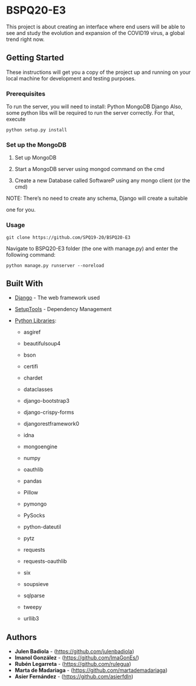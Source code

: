 # BSPQ20-E3

This project is about creating an interface where end users will be able to see and study the evolution and expansion of the COVID19 virus, a global trend right now.

## Getting Started

These instructions will get you a copy of the project up and running on your local machine for development and testing purposes. 

### Prerequisites

To run the server, you will need to install:
Python
MongoDB
Django
Also, some python libs will be required to run the server correctly. For that, execute
```
python setup.py install
```

### Set up the MongoDB
1.  Set up MongoDB
    

1.  Start a MongoDB server using mongod command on the cmd
    
2.  Create a new Database called SoftwareP using any mongo client (or the cmd)
    

NOTE: There’s no need to create any schema, Django will create a suitable

one for you.

### Usage
```
git clone https://github.com/SPQ19-20/BSPQ20-E3
```
Navigate to BSPQ20-E3 folder (the one with manage.py) and enter the following command:
```
python manage.py runserver --noreload
```

## Built With
* [Django](https://www.djangoproject.com/) - The web framework used
* [SetupTools](https://setuptools.readthedocs.io/en/latest/) - Dependency Management
* [Python Libraries](https://pypi.org/):
   
   -   asgiref
   
   -   beautifulsoup4
   
   -   bson
   
   -   certifi
   
   -   chardet
   
   -   dataclasses
   
   -   django-bootstrap3
   
   -   django-crispy-forms
   
   -   djangorestframework0
   
   -   idna
   
   -   mongoengine
   
   -   numpy
   
   -   oauthlib
   
   -   pandas
   
   -   Pillow
   
   -   pymongo
   
   -   PySocks
   
   -   python-dateutil
   
   -   pytz
   
   -   requests
   
   -   requests-oauthlib
   
   -   six
   
   -   soupsieve
   
   -   sqlparse
   
   -   tweepy
   
   -   urllib3

## Authors

* **Julen Badiola** - (https://github.com/julenbadiola)
* **Imanol González** - (https://github.com/ImaGonEs/)
* **Rubén Legarreta** - (https://github.com/rulegua)
* **Marta de Madariaga** - (https://github.com/martademadariaga)
* **Asier Fernández** - (https://github.com/asierfdln)

